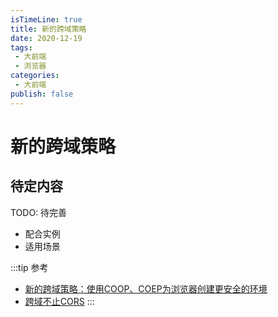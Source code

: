 ```yaml
---
isTimeLine: true
title: 新的跨域策略
date: 2020-12-19
tags:
 - 大前端
 - 浏览器
categories:
 - 大前端
publish: false
---
```

# 新的跨域策略

## 待定内容

TODO: 待完善
* 配合实例
* 适用场景

:::tip 参考
* [新的跨域策略：使用COOP、COEP为浏览器创建更安全的环境](https://mp.weixin.qq.com/s?__biz=Mzg2NDAzMjE5NQ==&mid=2247486185&idx=1&sn=6fe121bfc3965e1a6cfc1a84404da988&chksm=ce6ece45f9194753da55e342558b261ea5eb01caa67fd7fea60677347b635111de28b6f217b1&scene=178&cur_album_id=1403146253906657281#rd)
* [跨域不止CORS](https://mp.weixin.qq.com/s?__biz=Mzg2NDAzMjE5NQ==&mid=2247487175&idx=1&sn=a357a93ce8194ca9d84b52757b030f78&chksm=ce6eca6bf919437dc8d2c60f817fcfcdf84109fe3c1c9fbab395879a4d1aa6242a14174e6d32&scene=132#wechat_redirect)
:::

<comment/>